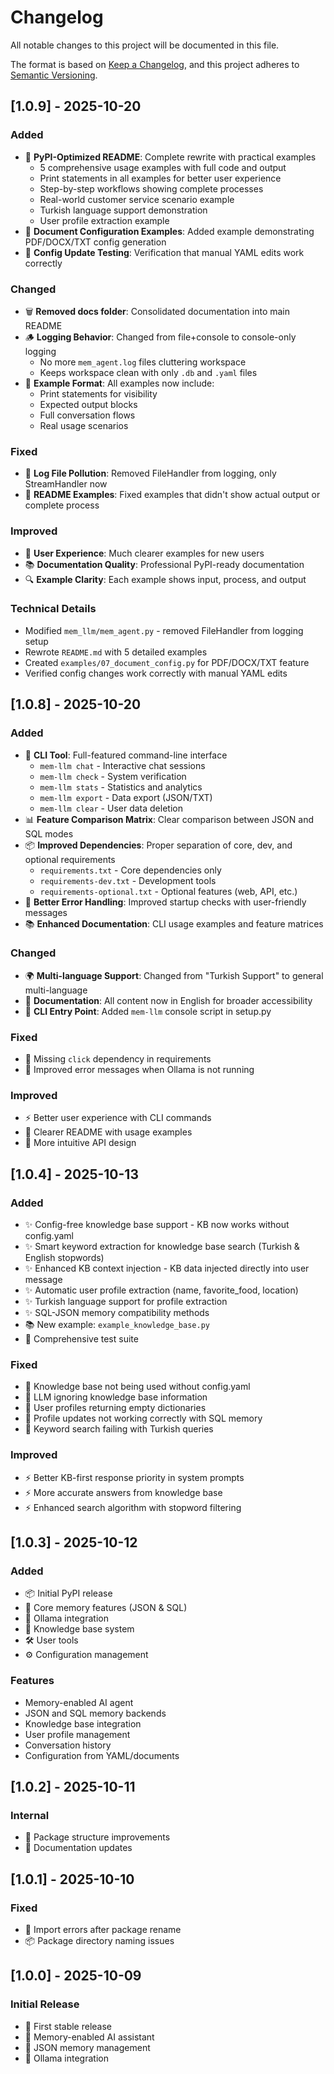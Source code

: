 # Changelog

All notable changes to this project will be documented in this file.

The format is based on [Keep a Changelog](https://keepachangelog.com/en/1.0.0/),
and this project adheres to [Semantic Versioning](https://semver.org/spec/v2.0.0.html).

## [1.0.9] - 2025-10-20

### Added
- 📝 **PyPI-Optimized README**: Complete rewrite with practical examples
  - 5 comprehensive usage examples with full code and output
  - Print statements in all examples for better user experience
  - Step-by-step workflows showing complete processes
  - Real-world customer service scenario example
  - Turkish language support demonstration
  - User profile extraction example
- 📄 **Document Configuration Examples**: Added example demonstrating PDF/DOCX/TXT config generation
- 🧪 **Config Update Testing**: Verification that manual YAML edits work correctly

### Changed
- 🗑️ **Removed docs folder**: Consolidated documentation into main README
- 🪵 **Logging Behavior**: Changed from file+console to console-only logging
  - No more `mem_agent.log` files cluttering workspace
  - Keeps workspace clean with only `.db` and `.yaml` files
- 📖 **Example Format**: All examples now include:
  - Print statements for visibility
  - Expected output blocks
  - Full conversation flows
  - Real usage scenarios

### Fixed
- 🐛 **Log File Pollution**: Removed FileHandler from logging, only StreamHandler now
- 📝 **README Examples**: Fixed examples that didn't show actual output or complete process

### Improved
- 🎯 **User Experience**: Much clearer examples for new users
- 📚 **Documentation Quality**: Professional PyPI-ready documentation
- 🔍 **Example Clarity**: Each example shows input, process, and output

### Technical Details
- Modified `mem_llm/mem_agent.py` - removed FileHandler from logging setup
- Rewrote `README.md` with 5 detailed examples
- Created `examples/07_document_config.py` for PDF/DOCX/TXT feature
- Verified config changes work correctly with manual YAML edits

## [1.0.8] - 2025-10-20

### Added
- 🎯 **CLI Tool**: Full-featured command-line interface
  - `mem-llm chat` - Interactive chat sessions
  - `mem-llm check` - System verification
  - `mem-llm stats` - Statistics and analytics
  - `mem-llm export` - Data export (JSON/TXT)
  - `mem-llm clear` - User data deletion
- 📊 **Feature Comparison Matrix**: Clear comparison between JSON and SQL modes
- 📦 **Improved Dependencies**: Proper separation of core, dev, and optional requirements
  - `requirements.txt` - Core dependencies only
  - `requirements-dev.txt` - Development tools
  - `requirements-optional.txt` - Optional features (web, API, etc.)
- 🔧 **Better Error Handling**: Improved startup checks with user-friendly messages
- 📚 **Enhanced Documentation**: CLI usage examples and feature matrices

### Changed
- 🌍 **Multi-language Support**: Changed from "Turkish Support" to general multi-language
- 📖 **Documentation**: All content now in English for broader accessibility
- 🎨 **CLI Entry Point**: Added `mem-llm` console script in setup.py

### Fixed
- 🐛 Missing `click` dependency in requirements
- 🐛 Improved error messages when Ollama is not running

### Improved
- ⚡ Better user experience with CLI commands
- 📝 Clearer README with usage examples
- 🎯 More intuitive API design

## [1.0.4] - 2025-10-13

### Added
- ✨ Config-free knowledge base support - KB now works without config.yaml
- ✨ Smart keyword extraction for knowledge base search (Turkish & English stopwords)
- ✨ Enhanced KB context injection - KB data injected directly into user message
- ✨ Automatic user profile extraction (name, favorite_food, location)
- ✨ Turkish language support for profile extraction
- ✨ SQL-JSON memory compatibility methods
- 📚 New example: `example_knowledge_base.py`
- 🧪 Comprehensive test suite

### Fixed
- 🐛 Knowledge base not being used without config.yaml
- 🐛 LLM ignoring knowledge base information
- 🐛 User profiles returning empty dictionaries
- 🐛 Profile updates not working correctly with SQL memory
- 🐛 Keyword search failing with Turkish queries

### Improved
- ⚡ Better KB-first response priority in system prompts
- ⚡ More accurate answers from knowledge base
- ⚡ Enhanced search algorithm with stopword filtering

## [1.0.3] - 2025-10-12

### Added
- 📦 Initial PyPI release
- 🎯 Core memory features (JSON & SQL)
- 🤖 Ollama integration
- 💾 Knowledge base system
- 🛠️ User tools
- ⚙️ Configuration management

### Features
- Memory-enabled AI agent
- JSON and SQL memory backends
- Knowledge base integration
- User profile management
- Conversation history
- Configuration from YAML/documents

## [1.0.2] - 2025-10-11

### Internal
- 🔧 Package structure improvements
- 📝 Documentation updates

## [1.0.1] - 2025-10-10

### Fixed
- 🐛 Import errors after package rename
- 📦 Package directory naming issues

## [1.0.0] - 2025-10-09

### Initial Release
- 🎉 First stable release
- 🤖 Memory-enabled AI assistant
- 💾 JSON memory management
- 🔌 Ollama integration

